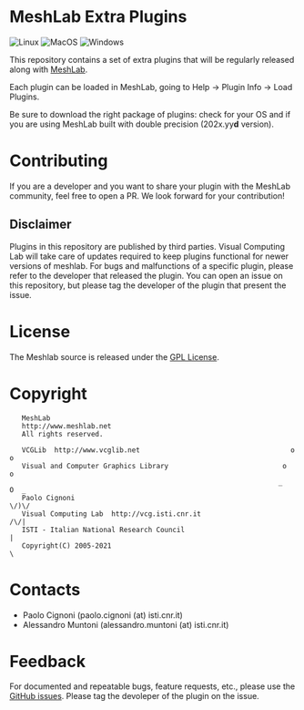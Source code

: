 # MeshLab Extra Plugins

![Linux](https://github.com/cnr-isti-vclab/meshlab-extra-plugins/workflows/Linux/badge.svg)
![MacOS](https://github.com/cnr-isti-vclab/meshlab-extra-plugins/workflows/MacOS/badge.svg)
![Windows](https://github.com/cnr-isti-vclab/meshlab-extra-plugins/workflows/Windows/badge.svg)

This repository contains a set of extra plugins that will be regularly released along with [MeshLab](https://github.com/cnr-isti-vclab/meshlab).

Each plugin can be loaded in MeshLab, going to Help -> Plugin Info -> Load Plugins.

Be sure to download the right package of plugins: check for your OS and if you are using MeshLab built with double precision (202x.yy**d** version).

# Contributing

If you are a developer and you want to share your plugin with the MeshLab community, feel free to open a PR.
We look forward for your contribution!

## Disclaimer

Plugins in this repository are published by third parties. 
Visual Computing Lab will take care of updates required to keep plugins functional for newer versions of meshlab.
For bugs and malfunctions of a specific plugin, please refer to the developer that released the plugin.
You can open an issue on this repository, but please tag the developer of the plugin that present the issue.

# License

 The Meshlab source is released under the [GPL License](LICENSE.txt).

# Copyright

```
   MeshLab
   http://www.meshlab.net
   All rights reserved.

   VCGLib  http://www.vcglib.net                                     o o
   Visual and Computer Graphics Library                            o     o
                                                                  _   O  _
   Paolo Cignoni                                                    \/)\/
   Visual Computing Lab  http://vcg.isti.cnr.it                    /\/|
   ISTI - Italian National Research Council                           |
   Copyright(C) 2005-2021                                             \
```

# Contacts

 - Paolo Cignoni (paolo.cignoni (at) isti.cnr.it)
 - Alessandro Muntoni (alessandro.muntoni (at) isti.cnr.it)

# Feedback

For documented and repeatable bugs, feature requests, etc., please use the [GitHub issues](https://github.com/cnr-isti-vclab/meshlab-extra-plugins/issues).
Please tag the devoleper of the plugin on the issue.
